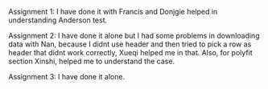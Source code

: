 Assignment 1: 
I have done it with Francis and Donjgie helped in understanding Anderson test.

Assignment 2: I have done it alone but I had some problems in downloading data with Nan, because I didnt use header and then tried to pick a row as header that didnt work correctly, Xueqi helped me in that.
Also, for polyfit section Xinshi, helped me to understand the case.

Assignment 3: I have done it alone.
